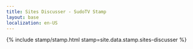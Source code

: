 ```yaml
---
title: Sites Discusser - SudoTV Stamp
layout: base
localization: en-US
---
```


{% include stamp/stamp.html
    stamp=site.data.stamp.sites-discusser
%}